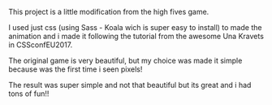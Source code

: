 This project is a little modification from the high fives game. 


I used just css (using Sass - Koala wich is super easy to install) to made the animation and i made it following the tutorial from the awesome Una Kravets in CSSconfEU2017.


The original game is very beautiful, but my choice was made it simple because was the first time i seen pixels! 

The result was super simple and not that beautiful but its great and i had tons of fun!!
